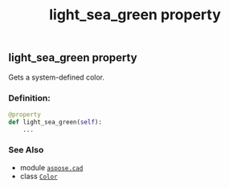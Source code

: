 ﻿---
title: light_sea_green property
second_title: Aspose.CAD for Python via .NET API References
description: 
type: docs
weight: 920
url: /python-net/aspose.cad/color/light_sea_green/
is_root: false
---

## light_sea_green property


Gets a system-defined color.
### Definition:
```python
@property
def light_sea_green(self):
    ...
```

### See Also
* module [`aspose.cad`](../../)
* class [`Color`](/cad/python-net/aspose.cad/color)

